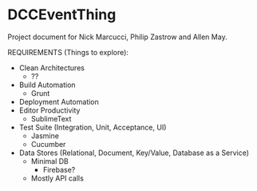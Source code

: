 DCCEventThing
=============
Project document for Nick Marcucci, Philip Zastrow and Allen May.


REQUIREMENTS (Things to explore):
- Clean Architectures
  - ??
- Build Automation
  - Grunt
- Deployment Automation
- Editor Productivity
  - SublimeText
- Test Suite (Integration, Unit, Acceptance, UI)
  - Jasmine
  - Cucumber
- Data Stores (Relational, Document, Key/Value, Database as a Service)
  - Minimal DB
    - Firebase?
  - Mostly API calls
